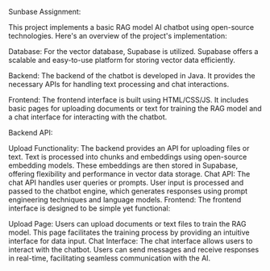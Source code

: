 Sunbase Assignment:

This project implements a basic RAG model AI chatbot using open-source technologies. Here's an overview of the project's implementation:

Database:
For the vector database, Supabase is utilized. Supabase offers a scalable and easy-to-use platform for storing vector data efficiently.

Backend:
The backend of the chatbot is developed in Java. It provides the necessary APIs for handling text processing and chat interactions.

Frontend:
The frontend interface is built using HTML/CSS/JS. It includes basic pages for uploading documents or text for training the RAG model and a chat interface for interacting with the chatbot.

Backend API:

Upload Functionality: The backend provides an API for uploading files or text. Text is processed into chunks and embeddings using open-source embedding models. These embeddings are then stored in Supabase, offering flexibility and performance in vector data storage.
Chat API: The chat API handles user queries or prompts. User input is processed and passed to the chatbot engine, which generates responses using prompt engineering techniques and language models.
Frontend:
The frontend interface is designed to be simple yet functional:

Upload Page: Users can upload documents or text files to train the RAG model. This page facilitates the training process by providing an intuitive interface for data input.
Chat Interface: The chat interface allows users to interact with the chatbot. Users can send messages and receive responses in real-time, facilitating seamless communication with the AI.

